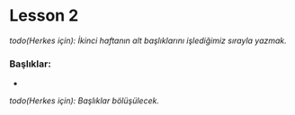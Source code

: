 # Lesson 2

_todo(Herkes için): İkinci haftanın alt başlıklarını işlediğimiz sırayla yazmak._
### Başlıklar: 
* 
_todo(Herkes için): Başlıklar bölüşülecek._
